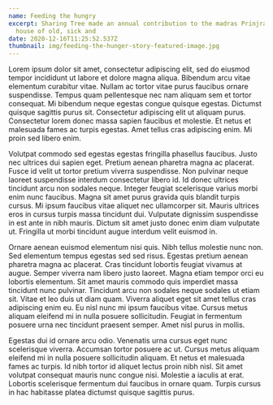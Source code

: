 ```yaml
---
name: Feeding the hungry
excerpt: Sharing Tree made an annual contribution to the madras Prinjrapole, the
  house of old, sick and
date: 2020-12-16T11:25:52.537Z
thumbnail: img/feeding-the-hunger-story-featured-image.jpg
---
```

Lorem ipsum dolor sit amet, consectetur adipiscing elit, sed do eiusmod tempor incididunt ut labore et dolore magna aliqua. Bibendum arcu vitae elementum curabitur vitae. Nullam ac tortor vitae purus faucibus ornare suspendisse. Tempus quam pellentesque nec nam aliquam sem et tortor consequat. Mi bibendum neque egestas congue quisque egestas. Dictumst quisque sagittis purus sit. Consectetur adipiscing elit ut aliquam purus. Consectetur lorem donec massa sapien faucibus et molestie. Et netus et malesuada fames ac turpis egestas. Amet tellus cras adipiscing enim. Mi proin sed libero enim.

Volutpat commodo sed egestas egestas fringilla phasellus faucibus. Justo nec ultrices dui sapien eget. Pretium aenean pharetra magna ac placerat. Fusce id velit ut tortor pretium viverra suspendisse. Non pulvinar neque laoreet suspendisse interdum consectetur libero id. Id donec ultrices tincidunt arcu non sodales neque. Integer feugiat scelerisque varius morbi enim nunc faucibus. Magna sit amet purus gravida quis blandit turpis cursus. Mi ipsum faucibus vitae aliquet nec ullamcorper sit. Mauris ultrices eros in cursus turpis massa tincidunt dui. Vulputate dignissim suspendisse in est ante in nibh mauris. Dictum sit amet justo donec enim diam vulputate ut. Fringilla ut morbi tincidunt augue interdum velit euismod in.

Ornare aenean euismod elementum nisi quis. Nibh tellus molestie nunc non. Sed elementum tempus egestas sed sed risus. Egestas pretium aenean pharetra magna ac placerat. Cras tincidunt lobortis feugiat vivamus at augue. Semper viverra nam libero justo laoreet. Magna etiam tempor orci eu lobortis elementum. Sit amet mauris commodo quis imperdiet massa tincidunt nunc pulvinar. Tincidunt arcu non sodales neque sodales ut etiam sit. Vitae et leo duis ut diam quam. Viverra aliquet eget sit amet tellus cras adipiscing enim eu. Eu nisl nunc mi ipsum faucibus vitae. Cursus metus aliquam eleifend mi in nulla posuere sollicitudin. Feugiat in fermentum posuere urna nec tincidunt praesent semper. Amet nisl purus in mollis.

Egestas dui id ornare arcu odio. Venenatis urna cursus eget nunc scelerisque viverra. Accumsan tortor posuere ac ut. Cursus metus aliquam eleifend mi in nulla posuere sollicitudin aliquam. Et netus et malesuada fames ac turpis. Id nibh tortor id aliquet lectus proin nibh nisl. Sit amet volutpat consequat mauris nunc congue nisi. Molestie a iaculis at erat. Lobortis scelerisque fermentum dui faucibus in ornare quam. Turpis cursus in hac habitasse platea dictumst quisque sagittis purus.